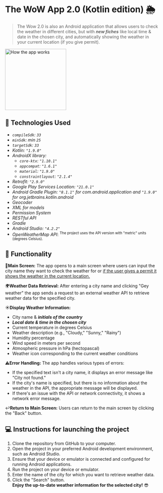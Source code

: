 # The WoW App 2.0 (Kotlin edition) 🌦️
> The Wow 2.0 is also an Android application that allows users to check the weather in different cities, but with __*new fiches*__ like local time & date in the chosen city, and automatically showing the weather in your current location (if you give permit).
<img src="wow2_exsample.gif.mp4" alt="How the app works" height="200px">

## 🎯 Technologies Used

- *`compileSdk`: `33`*
- *`minSdk`: min `25`*
- *`targetSdk`: `33`*
- *Kotlin: `"1.9.0"`*
- *AndroidX library:*
   - *`core-ktx`: `"1.10.1"`*
   - *`appcompat`: `"1.6.1"`*
   - *`material`: `"1.9.0"`*
   - *`constraintlayout`: `"2.1.4"`*
- *Retrofit: `"2.9.0"`*
- *Google Play Services Location: `"21.0.1"`*
- *Android Gradle Plugin: `"8.1.1"` for com.android.application and `"1.9.0"` for org.jetbrains.kotlin.android*
- *Geocoder*
- *XML for models*
- *Permission System*
- *RESTful API*
- *Gradle*
- *Android Studio: `"4.2.2"`*
- *OpenWeatherMap API*: <sup>The project uses the API version with "metric" units (degrees Celsius).<sup>

## 🔧 Functionality
📱**Main Screen:** The app opens to a main screen where users can input the city name they want to check the weather for or <u>if the user gives a permit it shows the weather in the current location.</u>

🌍**Weather Data Retrieval:** After entering a city name and clicking "Gey weather" the app sends a request to an external weather API to retrieve weather data for the specified city.

☀️**Display Weather Information:**
- City name & __*initials of the country*__
- __*Local date & time in the chosen city*__
- Current temperature in degrees Celsius
- Weather description (e.g., "Cloudy," "Sunny," "Rainy")
- Humidity percentage
- Wind speed in meters per second
- Atmospheric pressure in hPa (hectopascal)
- Weather icon corresponding to the current weather conditions
 
⚠️**Error Handling:** The app handles various types of errors:
- If the specified text isn't a city name, it displays an error message like "City not found."
- If the city's name is specified, but there is no information about the weather in the API, the appropriate message will be displayed.
- If there's an issue with the API or network connectivity, it shows a network error message.
 
↩️**Return to Main Screen:** Users can return to the main screen by clicking the "Back" button.

## 💻 Instructions for launching the project
1. Clone the repository from GitHub to your computer.
2. Open the project in your preferred Android development environment, such as Android Studio.
3. Ensure that your device or emulator is connected and configured for running Android applications.
4. Run the project on your device or emulator.
5. Enter the name of the city for which you want to retrieve weather data.
6. Click the "Search" button.\
**Enjoy the up-to-date weather information for the selected city!** 😎
